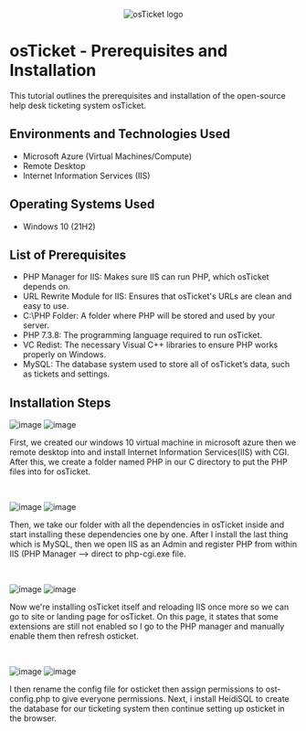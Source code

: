 <p align="center">
<img src="https://i.imgur.com/Clzj7Xs.png" alt="osTicket logo"/>
</p>

<h1>osTicket - Prerequisites and Installation</h1>
This tutorial outlines the prerequisites and installation of the open-source help desk ticketing system osTicket.<br />


<h2>Environments and Technologies Used</h2>

- Microsoft Azure (Virtual Machines/Compute)
- Remote Desktop
- Internet Information Services (IIS)

<h2>Operating Systems Used </h2>

- Windows 10</b> (21H2)

<h2>List of Prerequisites</h2>

- PHP Manager for IIS: Makes sure IIS can run PHP, which osTicket depends on.
- URL Rewrite Module for IIS: Ensures that osTicket's URLs are clean and easy to use.
- C:\PHP Folder: A folder where PHP will be stored and used by your server.
- PHP 7.3.8: The programming language required to run osTicket.
- VC Redist: The necessary Visual C++ libraries to ensure PHP works properly on Windows.
- MySQL: The database system used to store all of osTicket’s data, such as tickets and settings.

<h2>Installation Steps</h2>

![image](https://github.com/user-attachments/assets/7ff9b380-668e-47cb-a3e7-6497629b082b)
![image](https://github.com/user-attachments/assets/0d604329-6688-4b72-a04b-47778f8847f5)

<p>
First, we created our windows 10 virtual machine in microsoft azure then we remote desktop into and install Internet Information Services(IIS) with CGI. After this, we create a folder named PHP in our C directory to put the PHP files into for osTicket.
</p>
<br />

![image](https://github.com/user-attachments/assets/ba8f2f51-e842-410e-a42c-534987c80a31)
![image](https://github.com/user-attachments/assets/e048e821-1cdc-42bb-bc2c-3a241b7f38a0)

<p>
Then, we take our folder with all the dependencies in osTicket inside and start installing these dependencies one by one. After I install the last thing which is MySQL, then we open IIS as an Admin and register PHP from within IIS (PHP Manager --> direct to php-cgi.exe file.
</p>
<br />

![image](https://github.com/user-attachments/assets/69d6ee35-81bd-4603-a663-00897a97dd82)
![image](https://github.com/user-attachments/assets/447a59db-bacb-45fd-8487-ed9cda91b3e6)

<p>
Now we're installing osTicket itself and reloading IIS once more so we can go to site or landing page for osTicket. On this page, it states that some extensions are still not enabled so I go to the PHP manager and manually enable them then refresh osticket.
</p>
<br />

![image](https://github.com/user-attachments/assets/12d65354-8495-4a11-8c41-623e725601c4)
![image](https://github.com/user-attachments/assets/86c7c473-4b0c-4aab-afb3-c69caf0ed18c)

<p>
I then rename the config file for osticket then assign permissions to ost-config.php to give everyone permissions. Next, i install HeidiSQL to create the database for our ticketing system then continue setting up osticket in the browser.
</p>
<br />
